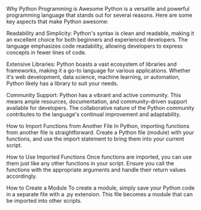 Why Python Programming is Awesome
Python is a versatile and powerful programming language that stands out for several reasons. Here are some key aspects that make Python awesome:

Readability and Simplicity: Python's syntax is clean and readable, making it an excellent choice for both beginners and experienced developers. The language emphasizes code readability, allowing developers to express concepts in fewer lines of code.

Extensive Libraries: Python boasts a vast ecosystem of libraries and frameworks, making it a go-to language for various applications. Whether it's web development, data science, machine learning, or automation, Python likely has a library to suit your needs.

Community Support: Python has a vibrant and active community. This means ample resources, documentation, and community-driven support available for developers. The collaborative nature of the Python community contributes to the language's continual improvement and adaptability.

How to Import Functions from Another File
In Python, importing functions from another file is straightforward. Create a Python file (module) with your functions, and use the import statement to bring them into your current script.

How to Use Imported Functions
Once functions are imported, you can use them just like any other functions in your script. Ensure you call the functions with the appropriate arguments and handle their return values accordingly.

How to Create a Module
To create a module, simply save your Python code in a separate file with a .py extension. This file becomes a module that can be imported into other scripts.
